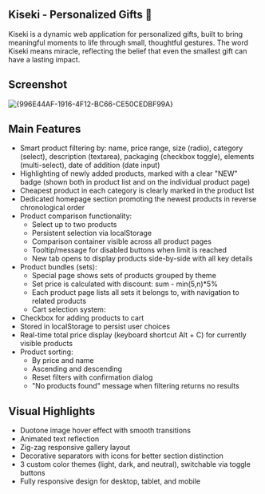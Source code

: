 ## Kiseki - Personalized Gifts 🎁
Kiseki is a dynamic web application for personalized gifts, built to bring meaningful moments to life through small, thoughtful gestures.
The word Kiseki means miracle, reflecting the belief that even the smallest gift can have a lasting impact.

  
## Screenshot
![{996E44AF-1916-4F12-BC66-CE50CEDBF99A}](https://github.com/user-attachments/assets/08003fff-9661-4805-b9c2-42bba672acce)

## Main Features 
- Smart product filtering by: name, price range, size (radio), category (select), description (textarea), packaging (checkbox toggle), elements (multi-select), date of addition (date input)
- Highlighting of newly added products, marked with a clear "NEW" badge (shown both in product list and on the individual product page)
- Cheapest product in each category is clearly marked in the product list
- Dedicated homepage section promoting the newest products in reverse chronological order
- Product comparison functionality:
  - Select up to two products
  - Persistent selection via localStorage
  - Comparison container visible across all product pages
  - Tooltip/message for disabled buttons when limit is reached
  - New tab opens to display products side-by-side with all key details
- Product bundles (sets):
  -  Special page shows sets of products grouped by theme
  - Set price is calculated with discount: sum - min(5,n)*5%
  - Each product page lists all sets it belongs to, with navigation to related products
  - Cart selection system:
- Checkbox for adding products to cart
- Stored in localStorage to persist user choices
- Real-time total price display (keyboard shortcut Alt + C) for currently visible products
- Product sorting:
  - By price and name
  - Ascending and descending
  - Reset filters with confirmation dialog
  - "No products found" message when filtering returns no results

##  Visual Highlights
- Duotone image hover effect with smooth transitions
- Animated text reflection
- Zig-zag responsive gallery layout
- Decorative separators with icons for better section distinction
- 3 custom color themes (light, dark, and neutral), switchable via toggle buttons
- Fully responsive design for desktop, tablet, and mobile

